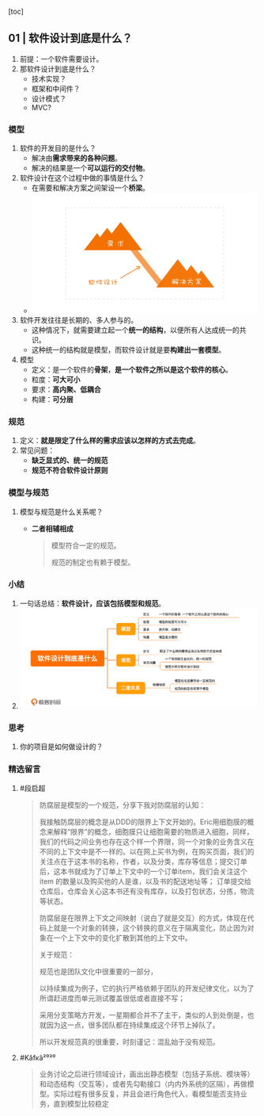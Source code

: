 [toc]

## 01 | 软件设计到底是什么？

1.  前提：一个软件需要设计。
2.  那软件设计到底是什么？
    -   技术实现？
    -   框架和中间件？
    -   设计模式？
    -   MVC?

### 模型

1.  软件的开发目的是什么？
    -   解决由**需求带来的各种问题**。
    -   解决的结果是一个**可以运行的交付物**。
2.  软件设计在这个过程中做的事情是什么？
    -   在需要和解决方案之间架设一个**桥梁**。
    -   ![img](imgs/a6920a1e9a4a8af9fe86b88f032cb820.jpg)
3.  软件开发往往是长期的、多人参与的。
    -   这种情况下，就需要建立起一个**统一的结构**，以便所有人达成统一的共识。
    -   这种统一的结构就是模型，而软件设计就是要**构建出一套模型**。
4.  模型
    -  定义：是一个软件的**骨架**，**是一个软件之所以是这个软件的核心**。
    -  粒度：**可大可小**
    -  要求：**高内聚、低耦合**
    -  构建：**可分层**

### 规范

1.  定义：**就是限定了什么样的需求应该以怎样的方式去完成**。
2.  常见问题：
    -   **缺乏显式的、统一的规范**
    -   **规范不符合软件设计原则**

### 模型与规范

1.  模型与规范是什么关系呢？

    -   **二者相辅相成**

        >   模型符合一定的规范。
        >
        >   规范的制定也有赖于模型。

### 小结

1.  一句话总结：**软件设计，应该包括模型和规范**。
2.  ![img](imgs/038f4e3e01a9cdd4d40ccf37e6771558.jpg)

### 思考

1.  你的项目是如何做设计的？

### 精选留言

1.  #段启超

    >   防腐层是模型的一个规范，分享下我对防腐层的认知：
    >
    >   我接触防腐层的概念是从DDD的限界上下文开始的。Eric用细胞膜的概念来解释“限界”的概念，细胞膜只让细胞需要的物质进入细胞，同样，我们的代码之间业务也存在这个样一个界限，同一个对象的业务含义在不同的上下文中是不一样的。以在网上买书为例，在购买页面，我们的关注点在于这本书的名称，作者，以及分类，库存等信息；提交订单后，这本书就成为了订单上下文中的一个订单item，我们会关注这个item 的数量以及购买他的人是谁，以及书的配送地址等； 订单提交给仓库后，仓库会关心这本书还有没有库存，以及打包状态，分拣，物流等状态。
    >
    >   防腐层是在限界上下文之间映射（说白了就是交互）的方式，体现在代码上就是一个对象的转换，这个转换的意义在于隔离变化，防止因为对象在一个上下文中的变化扩散到其他的上下文中。
    >
    >   
    >
    >   关于规范：
    >
    >   规范也是团队文化中很重要的一部分，
    >
    >   以持续集成为例子，它的执行严格依赖于团队的开发纪律文化，以为了所谓赶进度而单元测试覆盖很低或者直接不写；
    >
    >   采用分支策略方开发，一星期都合并不了主干，类似的人到处倒是，也就因为这一点，很多团队都在持续集成这个环节上掉队了。
    >
    >   所以开发规范真的很重要，时刻谨记：混乱始于没有规范。

2.  #Kǎfκã²⁰²⁰

    >   业务讨论之后进行领域设计，画出出静态模型（包括子系统、模块等）和动态结构（交互等），或者先勾勒接口（内内外系统的区隔），再做模型。实际过程有很多反复，并且会进行角色代入，看模型能否支持业务，直到模型比较稳定

